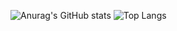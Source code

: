 ![Anurag's GitHub stats](https://github-readme-stats-chi-mauve-29.vercel.app/api?username=yexiu2001&show_icons=true&theme=tokyonight&show=reviews,discussions_started,discussions_answered,prs_merged,prs_merged_percentage)
![Top Langs](https://github-readme-stats-chi-mauve-29.vercel.app/api/top-langs/?username=yexiu2001&layout=compact&langs_count=10&hide=python)
